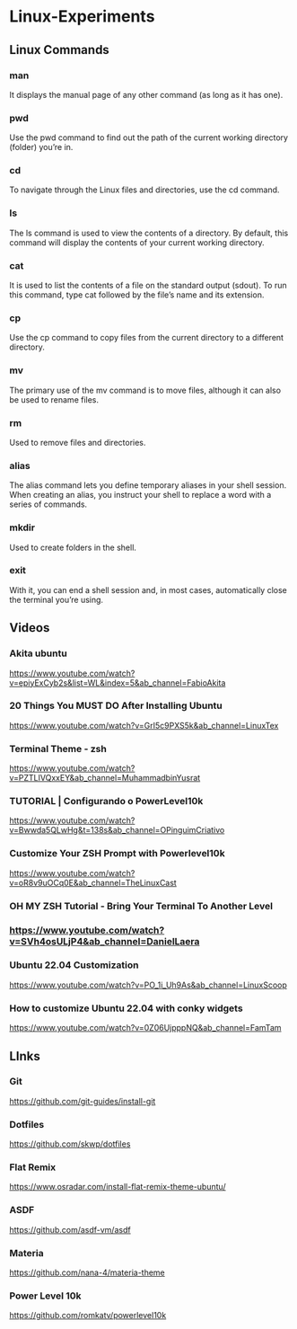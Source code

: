 # Linux-Experiments


## Linux Commands

### man
It displays the manual page of any other command (as long as it has one).

### pwd
Use the pwd command to find out the path of the current working directory (folder) you’re in.

### cd
To navigate through the Linux files and directories, use the cd command.

### ls
The ls command is used to view the contents of a directory. By default, this command will display the contents of your current working directory.

### cat
It is used to list the contents of a file on the standard output (sdout). To run this command, type cat followed by the file’s name and its extension.

### cp
Use the cp command to copy files from the current directory to a different directory.

### mv
The primary use of the mv command is to move files, although it can also be used to rename files.

### rm
Used to remove files and directories. 

### alias
The alias command lets you define temporary aliases in your shell session. When creating an alias, you instruct your shell to replace a word with a series of commands.

### mkdir
Used to create folders in the shell.

### exit
With it, you can end a shell session and, in most cases, automatically close the terminal you’re using.


## Videos

### Akita ubuntu
https://www.youtube.com/watch?v=epiyExCyb2s&list=WL&index=5&ab_channel=FabioAkita

### 20 Things You MUST DO After Installing Ubuntu
https://www.youtube.com/watch?v=GrI5c9PXS5k&ab_channel=LinuxTex

### Terminal Theme - zsh
https://www.youtube.com/watch?v=PZTLIVQxxEY&ab_channel=MuhammadbinYusrat

### TUTORIAL | Configurando o PowerLevel10k
https://www.youtube.com/watch?v=Bwwda5QLwHg&t=138s&ab_channel=OPinguimCriativo

### Customize Your ZSH Prompt with Powerlevel10k
https://www.youtube.com/watch?v=oR8v9uOCq0E&ab_channel=TheLinuxCast

### OH MY ZSH Tutorial - Bring Your Terminal To Another Level
### https://www.youtube.com/watch?v=SVh4osULjP4&ab_channel=DanielLaera

### Ubuntu 22.04 Customization
https://www.youtube.com/watch?v=PO_1i_Uh9As&ab_channel=LinuxScoop

### How to customize Ubuntu 22.04 with conky widgets
https://www.youtube.com/watch?v=0Z06UjpppNQ&ab_channel=FamTam

## LInks

### Git
https://github.com/git-guides/install-git

### Dotfiles
https://github.com/skwp/dotfiles

### Flat Remix
https://www.osradar.com/install-flat-remix-theme-ubuntu/

### ASDF
https://github.com/asdf-vm/asdf

### Materia
https://github.com/nana-4/materia-theme

### Power Level 10k
https://github.com/romkatv/powerlevel10k
